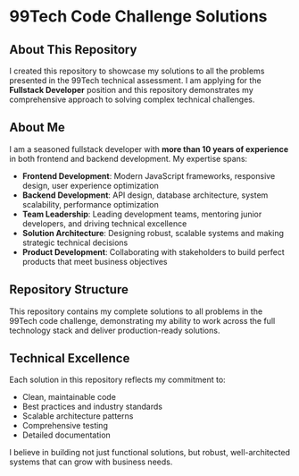 # 99Tech Code Challenge Solutions

## About This Repository

I created this repository to showcase my solutions to all the problems presented in the 99Tech technical assessment. I am applying for the **Fullstack Developer** position and this repository demonstrates my comprehensive approach to solving complex technical challenges.

## About Me

I am a seasoned fullstack developer with **more than 10 years of experience** in both frontend and backend development. My expertise spans:

- **Frontend Development**: Modern JavaScript frameworks, responsive design, user experience optimization
- **Backend Development**: API design, database architecture, system scalability, performance optimization
- **Team Leadership**: Leading development teams, mentoring junior developers, and driving technical excellence
- **Solution Architecture**: Designing robust, scalable systems and making strategic technical decisions
- **Product Development**: Collaborating with stakeholders to build perfect products that meet business objectives

## Repository Structure

This repository contains my complete solutions to all problems in the 99Tech code challenge, demonstrating my ability to work across the full technology stack and deliver production-ready solutions.

## Technical Excellence

Each solution in this repository reflects my commitment to:
- Clean, maintainable code
- Best practices and industry standards
- Scalable architecture patterns
- Comprehensive testing
- Detailed documentation

I believe in building not just functional solutions, but robust, well-architected systems that can grow with business needs.

